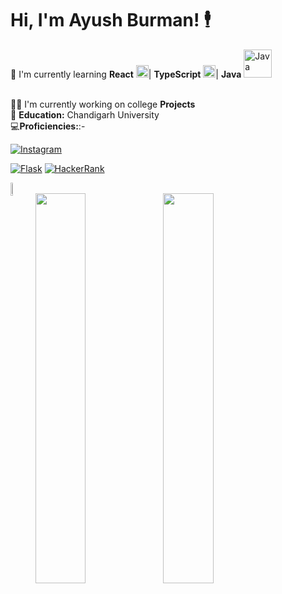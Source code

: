 Hi, I'm **Ayush Burman!** :business_suit_levitating:
====================================================

:memo: I'm currently learning **React** <img src="https://upload.wikimedia.org/wikipedia/commons/a/a7/React-icon.svg" alt="React Logo" width="20">| **TypeScript** <img src="https://upload.wikimedia.org/wikipedia/commons/4/4c/Typescript_logo_2020.svg" alt="Typescript logo" width="20">| **Java** <img src="https://img.shields.io/badge/Java-ED8B00?style=for-the-badge&logo=openjdk&logoColor=white" alt="Java" width="45"><br>


 <br>:man_technologist: I'm currently working on college **Projects**<br>
:school: **Education:** Chandigarh University<br>
:computer:**Proficiencies:**:-




[![Instagram](https://img.shields.io/badge/Instagram-%40ayushburman-orange?style=flat-square&logo=instagram)](https://www.instagram.com/ayushburman/)


[![Flask](https://img.shields.io/badge/Flask-%20-blue?style=flat-square&logo=flask)](https://replit.com/@AyushBurman1)
[![HackerRank](https://img.shields.io/badge/HackerRank-brightgreen?style=flat-square&logo=hackerrank)](https://www.hackerrank.com/ayushburman128?hr_r=1)

<a href="mailto:ayushburman128@gmail.com">
  <img img align="left" width = "7.3%" src="https://img.shields.io/badge/Gmail-D14836?style=for-the-badge&logo=gmail&logoColor=white" alt="Gmail">
</a>  <br>





<img align="left" width = "40%" src="https://github-readme-stats.vercel.app/api?username=AyushBurman&show_icons=true&theme=radical"/>
<img align="left" width = "40%" src="https://github-readme-stats.vercel.app/api/top-langs/?username=AyushBurman&layout=compact"/>




